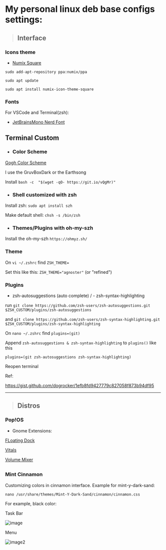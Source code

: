 # My personal linux deb base configs settings:


> ## Interface

### **Icons theme**

- [Numix Square](https://github.com/numixproject)


`sudo add-apt-repository ppa:numix/ppa`

`sudo apt update`

`sudo apt install numix-icon-theme-square`



### **Fonts** 

For VSCode and Terminal(zsh):
- [JetBrainsMono Nerd Font](https://github.com/ryanoasis/nerd-fonts/tree/master/patched-fonts/JetBrainsMono)





## Terminal Custom

- ### Color Scheme 
 
 [Gogh Color Scheme](https://mayccoll.github.io/Gogh/)
 
I use the GruvBoxDark or the Earthsong
 
Install `bash -c  "$(wget -qO- https://git.io/vQgMr)"`


 

- ### Shell customized with zsh

Install zsh:  `sudo apt install szh`
 
 Make default shell: `chsh -s /bin/zsh`

- ### Themes/Plugins with oh-my-szh

 Install the oh-my-szh 
  `https://ohmyz.sh/`

### Theme

On `vi ~/.zshrc` find `ZSH_THEME=`

Set this like this: `ZSH_THEME="agnoster"` (or "refined")

### Plugins

 - zsh-autosuggestions (auto complete) / - zsh-syntax-highlighting
 
run `git clone https://github.com/zsh-users/zsh-autosuggestions.git $ZSH_CUSTOM/plugins/zsh-autosuggestions`
  
and `git clone https://github.com/zsh-users/zsh-syntax-highlighting.git $ZSH_CUSTOM/plugins/zsh-syntax-highlighting`

On `nano ~/.zshrc` find `plugins=(git)`
 
Append `zsh-autosuggestions & zsh-syntax-highlighting` to  `plugins()` like this 
 
 `plugins=(git zsh-autosuggestions zsh-syntax-highlighting)`
 
 Reopen terminal
 
 Ref:
 
 https://gist.github.com/dogrocker/1efb8fd9427779c827058f873b94df95

-----------------------------------------------

> ## Distros

### Pop!OS

- Gnome Extensions:

[FLoating Dock](https://extensions.gnome.org/extension/3730/floating-dock/)

[Vitals](https://extensions.gnome.org/extension/1460/vitals/)

[Volume Mixer](https://extensions.gnome.org/extension/3499/application-volume-mixer/)

##

### Mint Cinnamon

Customizing colors in cinnamon interface. Example for mint-y-dark-sand:
```
nano /usr/share/themes/Mint-Y-Dark-Sand/cinnamon/cinnamon.css 
```
For example, black color:

Task Bar

![image](https://user-images.githubusercontent.com/57546831/161820027-1a1dd913-ea11-40c4-be4d-6b3937bb06a5.png)

Menu

![image2](https://user-images.githubusercontent.com/57546831/161820062-8a9e229f-26de-4aeb-9d67-72731db3afe3.png)
